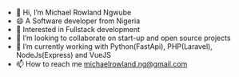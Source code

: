 - 👋 Hi, I’m Michael Rowland Ngwube
- :smile: A Software developer from Nigeria
- 👀 Interested in Fullstack development
- 💞️ I’m looking to collaborate on start-up and open source projects
- 🌱 I’m currently working with Python(FastApi), PHP(Laravel), NodeJs(Express) and VueJS
- 📫 How to reach me michaelrowland.ng@gmail.com

<!---
mikengr/mikengr is a ✨ special ✨ repository because its `README.md` (this file) appears on your GitHub profile.
You can click the Preview link to take a look at your changes.
--->
